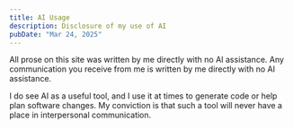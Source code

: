 ```yaml
---
title: AI Usage
description: Disclosure of my use of AI
pubDate: "Mar 24, 2025"
---
```


All prose on this site was written by me directly with no AI assistance.
Any communication you receive from me is written by me directly with no AI assistance. 

I do see AI as a useful tool, and I use it at times to generate code or help plan software changes.
My conviction is that such a tool will never have a place in interpersonal communication.